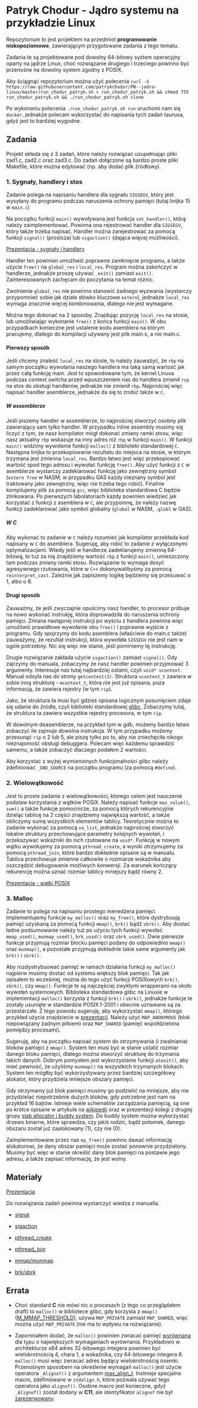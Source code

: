 # Patryk Chodur - Jądro systemu na przykładzie Linux

Repozytorium to jest projektem na przedmiot **programowanie niskopoziomowe**,
zawierającym przygotowane zadania z tego tematu.

Zadania te są projektowane pod dowolny 64-bitowy system operacyjny oparty na jądrze Linux,
choć rozwiązanie drugiego i trzeciego powinno być przenośne na dowolny system zgodny z POSIX.

Aby ściągnąć repozytorium można użyć polecenia
`curl -S https://raw.githubusercontent.com/patrykchodur/PN--jadro-linux/master/run_chodur_patryk.sh > run_chodur_patryk.sh && chmod 755 run_chodur_patryk.sh && ./run_chodur_patryk.sh clone`

Po wykonaniu polecenia `./run_chodur_patryk.sh run` uruchomi nam się `docker`,
jednakże polecam wykorzystać do napisania tych zadań taurusa, gdyż jest to bardziej
wygodne.

## Zadania

Projekt składa się z 3 zadań, które należy rozwiązać uzupełniając pliki zad1.c,
zad2.c oraz zad3.c. Do zadań dołączone są bardzo proste pliki Makefile, które można
edytować (np. aby dodać plik źródłowy).

### 1. Sygnały, handlery i stos

Zadanie polega na napisaniu handlera dla sygnału `SIGSEGV`, który jest 
wysyłany do programu podczas naruszenia ochrony pamięci 
(tutaj linijka 15 w `main.c`)

Na początku funkcji `main()` wywoływana jest funkcja `set_handler()`,
którą należy zaimplementować. Powinna ona rejestrować handler dla
`SIGSEGV`, który także trzeba napisać. Handler można zarejestrować
za pomocą funkcji `signal()` (prostsza) lub `sigaction()` (dająca
więcej możliwości).

[Prezentacja - sygnały i handlery](https://youtu.be/R1jmbzWdpAU?t=1996)

Handler ten powinien umożliwić poprawne zamknięcie programu, a także
użycie `free()` na `global_res` i `local_res`. Program można zakończyć
w handlerze, jednakże proszę używać `_exit()` zamiast `exit()`.
Zainteresowanych zachęcam do poczytania na temat różnic.

Zwolnienie `global_res` nie powinno stanowić żadnego wyzwania (wystarczy
przypomnieć sobie jak działa słówko kluczowe `extern`), jednakże `local_res`
wymaga znacznie więcej kombinowania, dlatego nie jest wymagane.

Można tego dokonać na 2 sposoby. Znajdując pozycję `local_res` na stosie,
lub umożliwiając wykonanie `free()` z końca funkcji `main()`. W obu przypadkach
konieczne jest ustalenie kodu asemblera na którym pracujemy, dlatego do kompilacji
używany jest plik main.s, a nie main.c.

#### Pierwszy sposób

Jeśli chcemy znaleść `local_res` na stosie, to należy zauważyć, że `rbp` na samym
początku wywołania naszego handlera ma taką samą wartość jak przez całą funkcję main.
Jest to spowodowane tym, że kernel Linuxa podczas context switcha przed wpuszczeniem
nas do handlera zmienił `rsp` na stos do obsługi handlerów, jednakże nie zmienił `rbp`.
Najprościej więc napisać handler asemblerze, jednakże da się to zrobić także w `C`.

##### W assemblerze

Jeśli piszemy handler w assemblerze, to najprościej stworzyć osobny plik zawierający
sam tylko handler. W przypadku inline assembly musimy się liczyć z tym, że nasz
kompilator mógł dokonać zmiany ramki stosu, więc nasz aktualny `rbp` wskazuje na
inny adres niż `rbp` w funkcji `main()`. W funkcji `main()` widzimy wywołanie
funkcji `malloc()` z biblioteki standardowej `C`. Następna linijka to przekopiowanie
rezultatu do miejsca na stosie, w którym trzymana jest zmienna `local_res`. Bardzo
łatwo jest więc przekopiować wartość spod tego adresu i wywołać funkcję `free()`. Aby 
użyć funkcji z `C` w asemblerze wystarczy zadeklarować funkcję jako zewnętrzny symbol
(`extern free` w NASM, w przypadku GAS każdy nieznany symbol jest traktowany jako
zewnętrzny, więc nie trzeba tego robić). Finalnie kompilujemy plik za pomocą `gcc`, 
więc biblioteka standardowa C będzie zlinkowana. Po pierwszych labolatoriach każdy 
powinien wiedzieć jak korzystać z funkcji z asemblera w `C`, ale przypomnę, że 
należy nazwę funkcji zadeklarować jako symbol globalny (`global` w NASM, `.globl` w GAS).

##### W C

Aby wykonać to zadanie w `C` należy rozumieć jak kompilator przekłada kod napisany
w `C` do asemblera. Sugeruję, aby robić to zadanie z wyłączonymi optymalizacjami.
Wtedy jeśli w handlerze zadeklarujemy zmienną 64-bitową, to tuż za nią znajdziemy
wartość `rbp` z funkcji `main()`, umieszczony tam podczas zmiany ramki stosu.
Rozwiązanie to wymaga dosyć agresywnego rzutowania, które w `C++` dokonywalibyśmy 
za pomocą `reinterpret_cast`. Zależnie jak zapiszemy logikę będziemy się przesuwać
o 1, albo o 8.

#### Drugi sposób

Zauważmy, że jeśli zwyczajnie opuścimy nasz handler, to procesor próbuje na nowo
wykonać instrukję, która doprowadziła do naruszenia ochrony pamięci. Zmiana następnej
instrukcji po wyściu z handlera powinna więc umożliwić prawidłowe wywołanie obu `free()`
i poprawne wyjście z programu. Gdy spojrzymy do kodu asemblera (właściwie do main.c także)
zauważymy, że rezultat instrukcji, która wywołała `SIGSEGV` nie jest nam w ogóle potrzebny.
Nic się więc nie stanie, jeśli pominiemy tę instrukcję.

Drugie rozwiązanie zakłada użycie `sigaction()` zamiast `signal()`. Gdy zajrzymy
do manuala, zobaczymy że nasz handler powinien przyjmować 3 argumenty. Interesuje
nas tutaj najbardziej ostatni, czyli `void* ucontext`. Manual odsyła nas do strony
`getcontext(3)`. Struktura `ucontext_t` zawiera w sobie inną strukturę - `mcontext_t`,
która nie jest już opisana, poza informacją, że zawiera rejestry (w tym `rip`).

Jako, że struktura ta musi być gdzieś opisana logicznym posunięciem zdaje się udanie
do źródła, czyli biblioteki standardowej
[glibc](https://code.woboq.org/userspace/glibc/sysdeps/unix/sysv/linux/x86/sys/ucontext.h.html).
Zobaczymy tutaj, że struktura ta zawiera wszystkie rejestry procesora, w tym `rip`.

W dowolnym deasemblerze, na przykład tym w gdb, możemy bardzo łatwo zobaczyć ile
zajmuje dowolna instrukcja. W tym przypadku możemy przesunąć `rip` o 2 lub 5, ale
piszę tylko po to, aby nie zniechęciła nikogo nieznajomość obsługi debuggera. Polecam
więc każdemu sprawdzić samemu, a także zobaczyć dlaczego podałem 2 wartości.

Aby korzystać z wyżej wymienionych funkcjonalności glibc należy zdefiniować
`_GNU_SOURCE` na początku programu (za pomocą `#define`).

### 2. Wielowątkowość

Jest to proste zadanie z wielowątkowości, ktorego celem jest nauczenie podstaw
korzystania z wątków POSIX. Należy napisać funkcje `max_value()`, `sum()` a także
funkcje pomocnicze, za pomocą których rekurencyjnie dzieląc tablicę na 2 części
znajdziemy największą wartość, a także obliczymy sumę wszystkich elementów tablicy.
Teoretycznie można to zadanie wykonać za pomocą `va_list`, jednakże najprościej
stworzyć lokalne struktury przechowujące parametry kolejnych wywołań, i przekazywać
wskaźniki do nich rzutowane na `void*`. Funkcję w nowym wątku wywołujemy za pomocą
`pthread_create`, a wyniki otrzymujemy za pomocą `pthread_join`, które bardzo dokładnie
opisane są w manualu. Tablica przechowuje zmienne całkowite o rozmiarze wskaźnika aby
oszczędzić debugowanie możliwych konwersji. Za warunek kończący rekurencję można uznać
rozmiar tablicy mniejszy bądź równy 2.

[Prezentacja - wątki POSIX](https://youtu.be/R1jmbzWdpAU?t=1402)

### 3. Malloc

Zadanie to polega na napisaniu prostego menedżera pamięci. Implementujemy
funkcje `my_malloc()` oraz `my_free()`, które dystrybuują pamięć uzyskaną
za pomocą funkcji `mmap()`, `brk()` bądź `sbrk()`. Aby dostać ładne podsumowanie
należy tuż po użyciu tych funkcji wywołać `mmap_used()`, `munmap_used()`,
`brk_used()` oraz `sbrk_used()`. Dwie pierwsze funkcje przyjmują rozmiar blocku
pamięci podany do odpowiednio `mmap()` oraz `munmap()`, a pozostałe przyjmują
dokładnie takie same argumenty jak `brk()` i `sbrk()`.

Aby rozdystrybuować pamięć w ramach działania funkcji `my_malloc()` najpierw musimy dostać
od systemu większy blok pamięci. Tak jak opisałem to wcześniej, można do tego użyć funkcji
POSIXowych `brk()`, `sbrk()`, czy `mmap()`. Funkcje te są najczęściej zwykłymi wrapperami
na około wywołań systemowych. Biblioteka standardowa glibc na Linuxie w implementacji `malloc()`
korzysta z funkcji `brk()` i `sbrk()`, jednakże funkcje te zostały usunięte w standardzie
POSIX.1-2001 i obecnie uznawane są za przestarzałe. Z tego powodu sugeruję, aby wykorzystać
`mmap()`, którego przykład użycia znajdziecie w [prezentacji](https://youtu.be/R1jmbzWdpAU?t=847).
Należy użyć `MAP_ANONYMOUS` (blok niepowiązany żadnym plikiem) oraz `MAP_SHARED` (pamięć
współdzielona pomiędzy procesami).

Sugeruję, aby na początku napisać system do otrzymywania (i zwalniania) bloków pamięci z `mmap()`.
System ten musi być w stanie ustalić rozmiar danego bloku pamięci, dlatego można
stworzyć strukturę do trzymania takich danych. Dobrym pomysłem jest wykorzystanie
funkcji `atexit()`, aby mieć pewność, że użyliśmy `munmap()` na wszystkich trzymanych
blokach. System ten mógłby być wykorzystywany przez bardziej szczegółowy alokator, który
przydziela mniejsze obszary pamięci. 

Gdy otrzymamy już blok pamięci musimy go podzielić na mniejsze, aby nie przydzielać niepotrzebnie
dużych bloków, gdy potrzebne jest nam na przykład 16 bajtów. Istnieje wiele schematów zarządzania 
pamięcią, są one po krótce opisane w artykule na 
[wikipedii](https://pl.wikipedia.org/wiki/Zarządzanie_pamięcią) oraz w prezentacji 
kolegi z drugiej grupy [slab allocator i buddy system](https://youtu.be/9qwW-VgKIz0?t=1466).
Do buddy system można wykorzystać drzewo binarne, które sprawdza, czy jakiś rodzic,
bądź potomek, danego obszaru został już zaalokowany (1), czy nie (0).

Zaimplementowane przez nas `my_free()` powinno dawać informację alokatorowi,
że dany obszar pamięci może zostać ponownie przydzielony. Musimy być więc w stanie
określić dany blok pamięci na postawie jego adresu, a także zapisać informację,
że jest wolny.


## Materiały

[Prezentacja](https://youtu.be/R1jmbzWdpAU)

Do rozwiązania zadań powinna wystarczyć wiedza z manualla.

- [signal](http://man7.org/linux/man-pages/man7/signal.7.html)

- [sigaction](http://man7.org/linux/man-pages/man2/sigaction.2.html)

- [pthread\_create](http://man7.org/linux/man-pages/man3/pthread_create.3.html)

- [pthread\_join](http://man7.org/linux/man-pages/man3/pthread_join.3.html)

- [mmap/munmap](http://man7.org/linux/man-pages/man2/mmap.2.html)

- [brk/sbrk](http://man7.org/linux/man-pages/man2/brk.2.html)


## Errata

- Choć standard **C** nie mówi nic o procesach (z tego co przeglądałem draft) to
  `malloc()` w bibliotece glibc, gdy korzysta z `mmap()` 
  ([M\_MMAP\_THRESHOLD](https://www.gnu.org/software/libc/manual/html_node/Malloc-Tunable-Parameters.html)),
  używa `MAP_PRIVATE` zamiast `MAP_SHARED`, więc można użyć `MAP_PRIVATE`
  (nie ma to wpływu na rozwiązanie).

- Zapomniałem dodać, że `malloc()` powinien zwracać pamięć [wyrównaną](https://en.cppreference.com/w/c/language/object#Alignment)
  dla typu o największych wymaganiach wyrównania. Przykładowo w architekturze x64 adres
  32-bitowego integera powinien być wielokrotnością 4, chara 1, a wskaźnika,
  czy 64-bitowego integera 8. `malloc()` musi więc zwracać adres będący wielokrotnością
  ósemki. Przenośnym sposobem na określenie wymagań `malloc()` jest użycie operatora `_Alignof()`
  z argumentem [max\_align\_t](https://en.cppreference.com/w/c/types/max_align_t).
  Instnieje specjalne macro, zdefiniowane w `stdalign.h`, które pozwala używać tego
  operatora jako `alignof()`. Osobne macro jest konieczne, gdyż `_Alignof()` został dodany
  w **C11**, ale identyfikator `alignof` nie był
  [zarezerwowany](https://en.cppreference.com/w/c/language/identifier#Reserved_identifiers).

